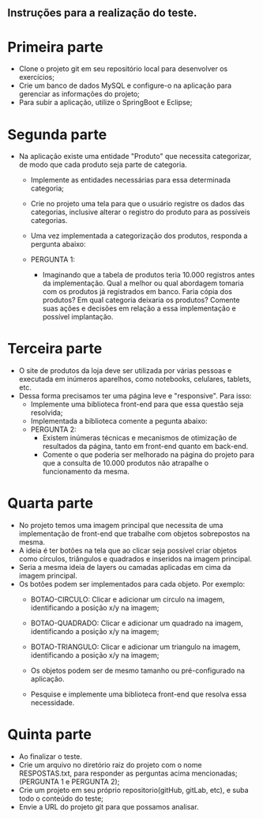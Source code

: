 ## Instruções para a realização do teste. 

# Primeira parte 

- Clone o projeto git em seu repositório local para desenvolver os exercícios; 
- Crie um banco de dados MySQL e configure-o na aplicação para gerenciar as informações do projeto; 
- Para subir a aplicação, utilize o SpringBoot e Eclipse; 

# Segunda parte 

- Na aplicação existe uma entidade "Produto" que necessita categorizar, de modo que cada produto seja parte de categoria. 
    - Implemente as entidades necessárias para essa determinada categoria; 
    - Crie no projeto uma tela para que o usuário registre os dados das categorias, inclusive alterar o registro do produto para as possíveis categorias. 

    - Uma vez implementada a categorização dos produtos, responda a pergunta abaixo: 
    - PERGUNTA 1: 
        - Imaginando que a tabela de produtos teria 10.000 registros antes da implementação. 
          Qual a melhor ou qual abordagem tomaria com os produtos já registrados em banco. Faria cópia dos produtos? Em qual categoria deixaria os produtos? 
          Comente suas ações e decisões em relação a essa implementação e possível implantação. 

# Terceira parte 

- O site de produtos da loja deve ser utilizada por várias pessoas e executada em inúmeros aparelhos, como notebooks, celulares, tablets, etc. 
- Dessa forma precisamos ter uma página leve e "responsive". Para isso: 
    - Implemente uma biblioteca front-end para que essa questão seja resolvida; 
    - Implementada a biblioteca comente a pegunta abaixo: 
    - PERGUNTA 2: 
        - Existem inúmeras técnicas e mecanismos de otimização de resultados da página, tanto em front-end quanto em back-end. 
        - Comente o que poderia ser melhorado na página do projeto para que a consulta de 10.000 produtos não atrapalhe o funcionamento da mesma. 

# Quarta parte 

- No projeto temos uma imagem principal que necessita de uma implementação de front-end que trabalhe com objetos sobrepostos na mesma. 
- A ideia é ter botões na tela que ao clicar seja possível criar objetos como círculos, triângulos e quadrados e inseridos na imagem principal. 
- Seria a mesma ideia de layers ou camadas aplicadas em cima da imagem principal. 
- Os botões podem ser implementados para cada objeto. Por exemplo: 
    - BOTAO-CIRCULO: Clicar e adicionar um circulo na imagem, identificando a posição x/y na imagem; 
    - BOTAO-QUADRADO: Clicar e adicionar um quadrado na imagem, identificando a posição x/y na imagem; 
    - BOTAO-TRIANGULO: Clicar e adicionar um triangulo na imagem, identificando a posição x/y na imagem; 

    - Os objetos podem ser de mesmo tamanho ou pré-configurado na aplicação. 
    - Pesquise e implemente uma biblioteca front-end que resolva essa necessidade. 

# Quinta parte 

- Ao finalizar o teste. 
- Crie um arquivo no diretório raiz do projeto com o nome RESPOSTAS.txt, para responder as perguntas acima mencionadas; (PERGUNTA 1 e PERGUNTA 2); 
- Crie um projeto em seu próprio repositorio(gitHub, gitLab, etc), e suba todo o conteúdo do teste; 
- Envie a URL do projeto git para que possamos analisar. 
